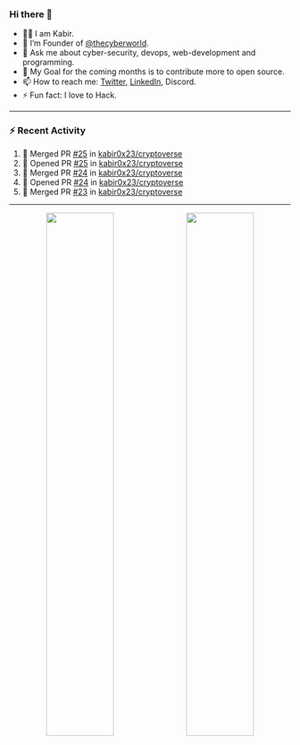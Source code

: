 ### Hi there 👋
- 👨‍💻 I am Kabir.
- 🔭 I’m Founder of <!-- [@cryptoverseWeb3](https://github.com/cryptoverseWeb3) and --> [@thecyberworld](https://github.com/thecyberworld). <!-- - 🌱 I’m currently learning DevOps and MERN Stack. --> 
- 💬 Ask me about cyber-security, devops, web-development and programming.
- 🥅 My Goal for the coming months is to contribute more to open source.
- 📫 How to reach me: [Twitter](https://www.twitter.com/kabir0x23), [LinkedIn](https://Linkedin.com/in/kabir0x23/), Discord.
- ⚡ Fun fact: I love to Hack.
 
<!-- --- -->
<!-- ## 🤝 Connect with me:

<a href="https://www.linkedin.com/in/kabir0x23/"><img align="left" src="images/linkedin.png" alt="Kabir | LinkedIn" width="42px"/></a>
<a href="https://twitter.com/kabir0x23"><img align="left" src="images/twitter.png" alt="Kabir | Twitter" width="42px"/></a>
<br />
<br />
 -->

<!-- --- -->

<!-- ### Latest YouTube videos -->
<!-- YOUTUBE-VIDEOS-LIST:START -->
<!-- - [Anonymous tools](https://www.youtube.com/watch?v=fBnYJR4F2Sw) -->
<!-- - [Kali Linux Tools - Part 1](https://www.youtube.com/watch?v=1fxlLmuOlTw) -->
<!-- - [Privacy 0 - 100%](https://www.youtube.com/watch?v=klimIwTRZ4g) -->
<!-- - [Top Social Sites For Programmer](https://www.youtube.com/watch?v=vaFFdqf4jE8) -->
<!-- - [How Hackers can hack you bank account](https://www.youtube.com/watch?v=ub4kcehi9o8) -->
<!-- YOUTUBE-VIDEOS-LIST:END -->

---

### :zap: Recent Activity
<!--START_SECTION:activity-->
1. 🎉 Merged PR [#25](https://github.com/kabir0x23/cryptoverse/pull/25) in [kabir0x23/cryptoverse](https://github.com/kabir0x23/cryptoverse)
2. 💪 Opened PR [#25](https://github.com/kabir0x23/cryptoverse/pull/25) in [kabir0x23/cryptoverse](https://github.com/kabir0x23/cryptoverse)
3. 🎉 Merged PR [#24](https://github.com/kabir0x23/cryptoverse/pull/24) in [kabir0x23/cryptoverse](https://github.com/kabir0x23/cryptoverse)
4. 💪 Opened PR [#24](https://github.com/kabir0x23/cryptoverse/pull/24) in [kabir0x23/cryptoverse](https://github.com/kabir0x23/cryptoverse)
5. 🎉 Merged PR [#23](https://github.com/kabir0x23/cryptoverse/pull/23) in [kabir0x23/cryptoverse](https://github.com/kabir0x23/cryptoverse)
<!--END_SECTION:activity-->

---

<p align="center">
  <img width="49%" src="https://github-readme-stats.vercel.app/api?username=kabir0x23&count_private=true&theme=dark&show_icons=true" />
  <img width="49%" src="https://github-readme-streak-stats.herokuapp.com/?user=kabir0x23&theme=dark&count_private=true" />
</p>

<!-- ---

<p align = "center">
 <img width="99%" src="https://activity-graph.herokuapp.com/graph?username=kabir0x23&theme=xcode">
</p>  
 -->
